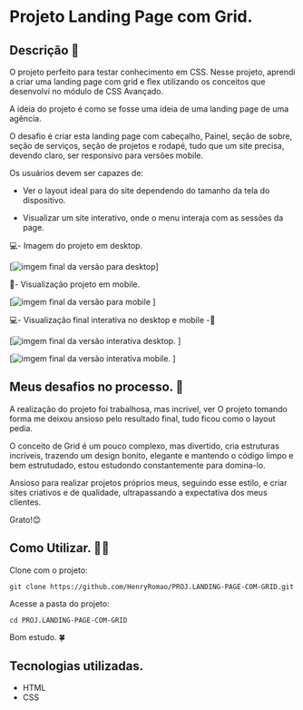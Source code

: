 # Projeto Landing Page com Grid.

## Descrição 📝
O projeto perfeito para testar conhecimento em CSS. Nesse projeto, aprendi a criar uma landing page com grid e flex utilizando os conceitos que desenvolvi no módulo de CSS Avançado. 

A ideia do projeto é como se fosse uma ideia de uma landing page de uma agência. 

O desafio é criar esta landing page com cabeçalho, Painel, seção de sobre, seção de serviços, seção de projetos e rodapé, tudo que um site precisa, devendo claro, ser responsivo para versões mobile. 

Os usuários devem ser capazes de:

- Ver o layout ideal para do site dependendo do tamanho da tela do dispositivo.

- Visualizar um site interativo, onde o menu interaja com as sessões da page.

💻- Imagem do projeto em desktop.

[<img src="./Src/Img-Design/Landing-Page-desktop.gif" alt="imgem final da versão para desktop">]

📱- Visualização projeto em mobile.

[<img src="./Src/Img-Design/Mobile-Versão.gif" alt="imgem final da versão para mobile">
]

💻- Visualização final interativa no desktop e mobile -📱

[<img src="./Src/Img-Design/Landing-Page-Interativa.gif" alt="imgem final da versão interativa desktop.">
]

[<img src="./Src/Img-Design/Mobile-Versão-Interativa.gif" alt="imgem final da versão interativa mobile.">
]

## Meus desafios no processo. 🤯
A realização do projeto foi trabalhosa, mas incrivel, ver O projeto tomando forma me deixou ansioso pelo resultado final, tudo ficou como o layout pedia.

O conceito de Grid é um pouco complexo, mas divertido, cria estruturas incríveis, trazendo um design bonito, elegante e mantendo o código limpo e bem estrutudado, estou estudondo constantemente para domina-lo.     

Ansioso para realizar projetos próprios meus, seguindo esse estilo, e criar sites criativos e de qualidade, ultrapassando a expectativa dos meus clientes. 

Grato!😊

## Como Utilizar. 👨‍💻

Clone com o projeto:
```
git clone https://github.com/HenryRomao/PROJ.LANDING-PAGE-COM-GRID.git
```

Acesse a pasta do projeto:
```
cd PROJ.LANDING-PAGE-COM-GRID
```

Bom estudo. 🍀

## Tecnologias utilizadas. 
- HTML
- CSS